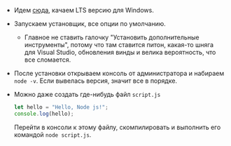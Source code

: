 * Идем [сюда](https://nodejs.org/en/download), качаем LTS версию для Windows.

* Запускаем установщик, все опции по умолчанию.

  * Главное не ставить галочку "Установить дополнительные инструменты", потому что там ставится питон, какая-то шняга для Visual Studio, обновления винды и велика вероятность, что все сломается.

* После установки открываем консоль от администратора и набираем `node -v`. Если вывелась версия, значит все в порядке.

* Можно даже создать где-нибудь файл `script.js`

  ```javascript
  let hello = "Hello, Node js!";
  console.log(hello);
  ```

  Перейти в консоли к этому файлу, скомпилировать и выполнить его командой `node script.js`.